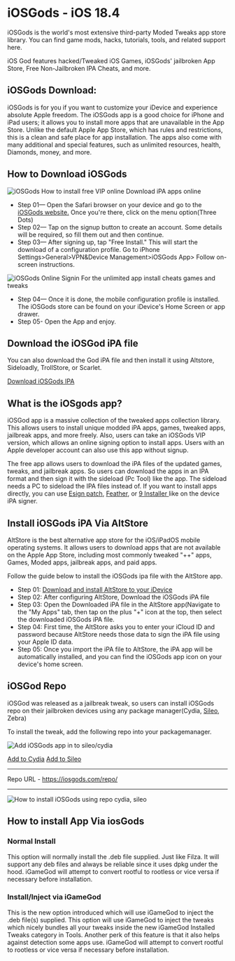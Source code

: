 # iOSGods - iOS 18.4
iOSGods is the world's most extensive third-party Moded Tweaks app store library. You can find game mods, hacks, tutorials, tools, and related support here.

iOS God features hacked/Tweaked iOS Games, iOSGods' jailbroken App Store, Free Non-Jailbroken IPA Cheats, and more.

## iOSGods Download:
iOSGods is for you if you want to customize your iDevice and experience absolute Apple freedom. The iOSGods app is a good choice for iPhone and iPad users; it allows you to install more apps that are unavailable in the App Store. Unlike the default Apple App Store, which has rules and restrictions, this is a clean and safe place for app installation.
The apps also come with many additional and special features, such as unlimited resources, health, Diamonds, money, and more.

## How to Download iOSGods
![iOSGods How to install free VIP online Download iPA apps online](https://github.com/user-attachments/assets/58f925e1-ade0-4728-8623-94e9b25eb03e)

- Step 01— Open the Safari browser on your device and go to the [iOSGods website.](https://iosgods.com/) Once you're there, click on the menu option(Three Dots)
- Step 02— Tap on the signup button to create an account. Some details will be required, so fill them out and then continue. 
- Step 03— After signing up, tap "Free Install." This will start the download of a configuration profile. Go to iPhone Settings>General>VPN&Device Management>iOSGods App> Follow on-screen instructions.

![iOSGods Online Signin For the unlimited app install cheats games and tweaks](https://github.com/user-attachments/assets/779dfeb8-b2f6-45df-98b6-5453fca542bf)
  
- Step 04— Once it is done, the mobile configuration profile is installed. The iOSGods store can be found on your iDevice's Home Screen or app drawer.
- Step 05- Open the App and enjoy.

## Download the iOSGod iPA file 

You can also download the God iPA file and then install it using Altstore, Sideloadly, TrollStore, or Scarlet.

[Download iOSGods IPA](https://mega.nz/file/YKojzSjJ#ezt5HrPv_CLVVegWfNB1IPdi_sNdKRKawdn0z8CJzNY)


## What is the iOSgods app?

iOSGod app is a massive collection of the tweaked apps collection library. This allows users to install unique modded iPA apps, games, tweaked apps, jailbreak apps, and more freely. Also, users can take an iOSGods VIP version, which allows an online signing option to install apps. Users with an Apple developer account can also use this app without signup. 

The free app allows users to download the iPA files of the updated games, tweaks, and jailbreak apps. So users can download the apps in an IPA format and then sign it with the sideload (Pc Tool) like the app. The sideload needs a PC to sideload the IPA files instead of. If you want to install apps directly, you can use [Esign patch](https://zeejb.com/esign-app/), [Feather](https://zeejb.com/feather-ios/), or [9 Installer ](https://zeejb.com/9-install%d0%b5r/)like on the device iPA signer. 

## Install iOSGods iPA Via AltStore

AltStore is the best alternative app store for the iOS/iPadOS mobile operating systems. It allows users to download apps that are not available on the Apple App Store, including most commonly tweaked "++" apps, Games, Moded apps, jailbreak apps, and paid apps. 

Follow the guide below to install the iOSGods ipa file with the AltStore app. 


- Step 01: [Download and install AltStore to your iDevice](https://zeejb.com/altstore/)
- Step 02: After configuring AltStore, Download the iOSGods iPA file
- Step 03: Open the Downloaded iPA file in the AltStore app(Navigate to the "My Apps" tab, then tap on the plus "+" icon at the top, then select the downloaded iOSGods iPA file. 
- Step 04: First time, the AltStore asks you to enter your iCloud ID and password because AltStore needs those data to sign the iPA file using your Apple ID data. 
- Step 05: Once you import the iPA file to AltStore, the iPA app will be automatically installed, and you can find the iOSGods app icon on your device's home screen.


## iOSGod Repo	

iOSGod was released as a jailbreak tweak, so users can install iOSGods repo on their jailbroken devices using any package manager(Cydia, [Sileo](https://zeejb.com/sileo/), Zebra)

To install the tweak, add the following repo into your packagemanager. 

![Add iOSGods app in to sileo/cydia](https://github.com/user-attachments/assets/c92c6d28-89e8-4b5d-a546-c66989d84ac6)


[Add to Cydia](cydia://url/https://cydia.saurik.com/api/share#?source=https://iosgods.com/repo/)
[Add to Sileo](sileo://source/https://iosgods.com/repo/)

_______________________________________________________________________
Repo URL -  https://iosgods.com/repo/
_______________________________________________________________________

![How to install iOSGods using repo cydia, sileo ](https://github.com/user-attachments/assets/a3e381dd-9a68-4946-928e-28ebd59ebbfe)

## How to install App Via iosGods

### Normal Install
This option will normally install the .deb file supplied. Just like Filza. It will support any deb files and always be reliable since it uses dpkg under the hood. iGameGod will attempt to convert rootful to rootless or vice versa if necessary before installation.

### Install/Inject via iGameGod
This is the new option introduced which will use iGameGod to inject the .deb file(s) supplied. This option will use iGameGod to inject the tweaks which nicely bundles all your tweaks inside the new iGameGod Installed Tweaks category in Tools. Another perk of this feature is that it also helps against detection some apps use. iGameGod will attempt to convert rootful to rootless or vice versa if necessary before installation.




